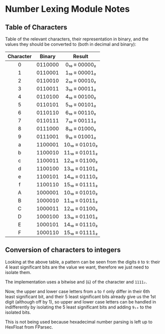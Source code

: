 # Number Lexing Module Notes
## Table of Characters

Table of the relevant characters, their representation in binary, and the values they should be converted to (both in decimal and binary):

| Character | Binary  |    Result     |
|:---------:|:-------:|:-------------:|
|     0     | 0110000 |  0₁₀ ≡ 00000₂ |
|     1     | 0110001 |  1₁₀ ≡ 00001₂ |
|     2     | 0110010 |  2₁₀ ≡ 00010₂ |
|     3     | 0110011 |  3₁₀ ≡ 00011₂ |
|     4     | 0110100 |  4₁₀ ≡ 00100₂ |
|     5     | 0110101 |  5₁₀ ≡ 00101₂ |
|     6     | 0110110 |  6₁₀ ≡ 00110₂ |
|     7     | 0110111 |  7₁₀ ≡ 00111₂ |
|     8     | 0111000 |  8₁₀ ≡ 01000₂ |
|     9     | 0111001 |  9₁₀ ≡ 01001₂ |
|     a     | 1100001 | 10₁₀ ≡ 01010₂ |
|     b     | 1100010 | 11₁₀ ≡ 01011₂ |
|     c     | 1100011 | 12₁₀ ≡ 01100₂ |
|     d     | 1100100 | 13₁₀ ≡ 01101₂ |
|     e     | 1100101 | 14₁₀ ≡ 01110₂ |
|     f     | 1100110 | 15₁₀ ≡ 01111₂ |
|     A     | 1000001 | 10₁₀ ≡ 01010₂ |
|     B     | 1000010 | 11₁₀ ≡ 01011₂ |
|     C     | 1000011 | 12₁₀ ≡ 01100₂ |
|     D     | 1000100 | 13₁₀ ≡ 01101₂ |
|     E     | 1000101 | 14₁₀ ≡ 01110₂ |
|     F     | 1000110 | 15₁₀ ≡ 01111₂ |

## Conversion of characters to integers

Looking at the above table, a pattern can be seen from the digits `0` to `9`: their 4 least significant bits are the value we want, therefore we just need to isolate them.

The implementation uses a bitwise and (`&`) of the character and `1111₂`.

Now, the upper and lower case letters from `a` to `f` only differ in their 6th least significant bit, and their 5 least significant bits already give us the 1st digit (although off by 1), so upper and lower case letters can be handled in indifferently by isolating the 5 least significant bits and adding `9₁₀` to the isolated bits.

This is not being used because hexadecimal number parsing is left up to HexFloat from FParsec.
